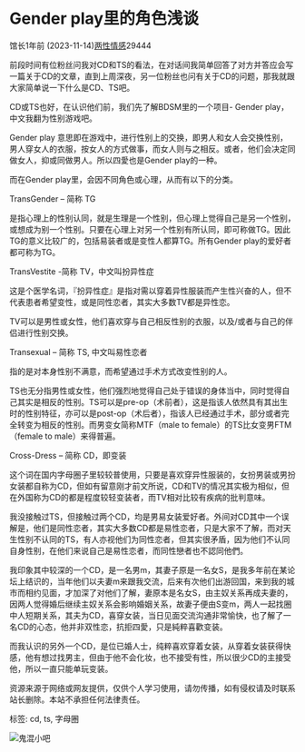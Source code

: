 # Gender play里的角色浅谈

馆长1年前 (2023-11-14)[两性情感](https://gh.56forhouse.com/?cate=2)29444

前段时间有位粉丝问我对CD和TS的看法，在对话间我简单回答了对方并答应会写一篇关于CD的文章，直到上周深夜，另一位粉丝也问有关于CD的问题，那我就跟大家简单说一下什么是CD、TS吧。

CD或TS也好，在认识他们前，我们先了解BDSM里的一个项目- Gender play，中文我翻为性别游戏吧。

Gender play 意思即在游戏中，进行性别上的交换，即男人和女人会交换性别，男人穿女人的衣服，按女人的方式做事，而女人则与之相反。或者，他们会决定同做女人，抑或同做男人。所以四愛也是Gender play的一种。

而在Gender play里，会因不同角色或心理，从而有以下的分类。

TransGender – 简称 TG

是指心理上的性别认同，就是生理是一个性别，但心理上觉得自己是另一个性别，或想成为别一个性别。只要在心理上对另一个性别有所认同，即可称做TG。因此TG的意义比较广的，包括易装者或是变性人都算TG。所有Gender play的爱好者都可称为TG。

TransVestite -简称 TV，中文叫扮异性症

这是个医学名词，『扮异性症』是指对需以穿着异性服装而产生性兴奋的人，但不代表患者希望变性，或是同性恋者，其实大多数TV都是异性恋。

TV可以是男性或女性，他们喜欢穿与自己相反性别的衣服，以及/或者与自己的伴侣进行性别交换。 

Transexual – 简称 TS, 中文叫易性恋者

指的是对本身性别不满意，而希望通过手术方式改变性别的人。

TS也无分指男性或女性，他们强烈地觉得自己处于错误的身体当中，同时觉得自己其实是相反的性别。TS可以是pre-op（术前者），这是指该人依然具有其出生时的性别特征，亦可以是post-op（术后者），指该人已经通过手术，部分或者完全转变为相反的性别。而男变女简称MTF（male to female）的TS比女变男FTM（female to male）来得普遍。

Cross-Dress – 简称 CD，即变装

这个词在国内字母圈子里较较普使用，只要是喜欢穿异性服装的，女扮男装或男扮女装都自称为CD，但如有留意刚才前文所说，CD和TV的情况其实极为相似，但在外国称为CD的都是程度较轻变装者，而TV相对比较有疾病的批判意味。

我没接触过TS，但接触过两个CD，均是男易女装爱好者。外间对CD其中一个误解是，他们是同性恋者，其实大多数CD都是易性恋者，只是大家不了解，而对天生性别不认同的TS，有人亦视他们为同性恋者，但其实很矛盾，因为他们不认同自身性别，在他们来说自己是易性恋者，而同性戀者也不認同他們。

我印象其中较深的一个CD，是一名男m，其妻子原是一名女S，是我多年前在某论坛上结识的，当年他们以夫妻m来跟我交流，后来有次他们出游回国，来到我的城市而相约见面，才加深了对他们了解，妻原本是名女S，由主奴关系再成夫妻的，因两人觉得婚后继续主奴关系会影响婚姻关系，故妻子便由S变m，两人一起找圈中人短期关系，其夫为CD，喜穿女装，当日见面交流沟通非常愉快，也了解了一名CD的心态，他并非双性恋，抗拒四愛，只是純粹喜歡变装。

而我认识的另外一个CD，是位已婚人士，纯粹喜欢穿着女装，从穿着女装获得快感，他有想过找男主，但由于他不会化妆，也不接受有性，所以很少CD的主接受他，所以一直只能单玩变装。

资源来源于网络或网友提供，仅供个人学习使用，请勿传播，如有侵权请及时联系站长删除。本站不承担任何法律责任。

标签: cd, ts, 字母圈

![鬼混小吧](/zb_users/upload/2023/11/202311301701312064301865.png)
